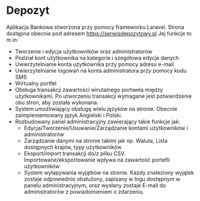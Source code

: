 # Depozyt

Aplikacja Bankowa stworzona przy pomocy frameworku Laravel. Strona dostępna obecnie pod adresem https://serwisdepozytowy.pl
Jej funkcje to m.in:
- Tworzenie i edycja użytkowników oraz administratorów
- Podział kont użytkownika na kategorie i szegółowa edycja danych
- Uwierzytelnianie konta użytkownika przy pomocy adresu e-mail
- Uwierzytelnianie logowań na konta administratora przy pomocy kodu SMS
- Wirtualny portfel
- Obsługa transakcji zawartości wirutalnego portwela między użytkownikami. Po utworzeniu transakcji wymagane jest potwierdzenie obu stron, aby została wykonana.
- System umożliwiający obsługę wielu języków na stronie. Obecnie zaimplementowany język Angielski i Polski.
- Rozbudowany panel administracyjny zawierający takie funkcje jak:
  - Edycja/Tworzenie/Usuwanie/Zarządzanie kontami użytkowników i administratorów
  - Zarządzanie danymi na stronie takimi jak np. Waluta, Lista dostępnych krajów, typy użytkowników
  - Eksport/import transakcji do/z pliku CSV. Importowane/eksportowanie wpływa na zawartość portefli użytkowników
  - System wyłapywania wyjątków na stronie. Każdy znaleziony wyjątek zostaje odpowiednio obsłużony, zapisany w logu dostępnym w panelu administracyjnym, oraz wysłany zostaje E-mail do administratorów z powiadomieniem o zdarzeniu.
